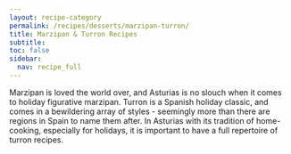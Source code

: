 ```yaml
---
layout: recipe-category
permalink: /recipes/desserts/marzipan-turron/
title: Marzipan & Turron Recipes
subtitle: 
toc: false
sidebar:
  nav: recipe_full
---
```

Marzipan is loved the world over, and Asturias is no slouch when it comes to holiday figurative marzipan. Turron is a Spanish holiday classic, and comes in a bewildering array of styles - seemingly more than there are regions in Spain to name them after. In Asturias with its tradition of home-cooking, especially for holidays, it is important to have a full repertoire of turron recipes.